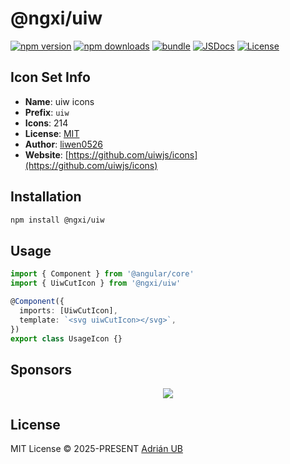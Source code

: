 # @ngxi/uiw

[![npm version][npm-version-src]][npm-version-href]
[![npm downloads][npm-downloads-src]][npm-downloads-href]
[![bundle][bundle-src]][bundle-href]
[![JSDocs][jsdocs-src]][jsdocs-href]
[![License][license-src]][license-href]

## Icon Set Info

- **Name**: uiw icons
- **Prefix**: `uiw`
- **Icons**: 214
- **License**: [MIT](https://github.com/uiwjs/icons/blob/master/LICENSE)
- **Author**: [liwen0526](https://github.com/uiwjs/icons)
- **Website**: [https://github.com/uiwjs/icons](https://github.com/uiwjs/icons)

## Installation

```sh
npm install @ngxi/uiw
```

## Usage

```ts
import { Component } from '@angular/core'
import { UiwCutIcon } from '@ngxi/uiw'

@Component({
  imports: [UiwCutIcon],
  template: `<svg uiwCutIcon></svg>`,
})
export class UsageIcon {}
```

## Sponsors

<p align="center">
  <a href="https://cdn.jsdelivr.net/gh/adrian-ub/static/sponsors.svg">
    <img src='https://cdn.jsdelivr.net/gh/adrian-ub/static/sponsors.svg'/>
  </a>
</p>

## License

MIT License © 2025-PRESENT [Adrián UB](https://github.com/adrian-ub)

<!-- Badges -->

[npm-version-src]: https://img.shields.io/npm/v/@ngxi/uiw?style=flat&colorA=080f12&colorB=1fa669
[npm-version-href]: https://npmjs.com/package/@ngxi/uiw
[npm-downloads-src]: https://img.shields.io/npm/dm/@ngxi/uiw?style=flat&colorA=080f12&colorB=1fa669
[npm-downloads-href]: https://npmjs.com/package/@ngxi/uiw
[bundle-src]: https://img.shields.io/bundlephobia/minzip/@ngxi/uiw?style=flat&colorA=080f12&colorB=1fa669&label=minzip
[bundle-href]: https://bundlephobia.com/result?p=@ngxi/uiw
[license-src]: https://img.shields.io/npm/l/@ngxi/uiw?style=flat&colorA=080f12&colorB=1fa669
[license-href]: https://github.com/adrian-ub/ngxi/blob/main/LICENSE
[jsdocs-src]: https://img.shields.io/badge/jsdocs-reference-080f12?style=flat&colorA=080f12&colorB=1fa669
[jsdocs-href]: https://www.jsdocs.io/package/@ngxi/uiw
